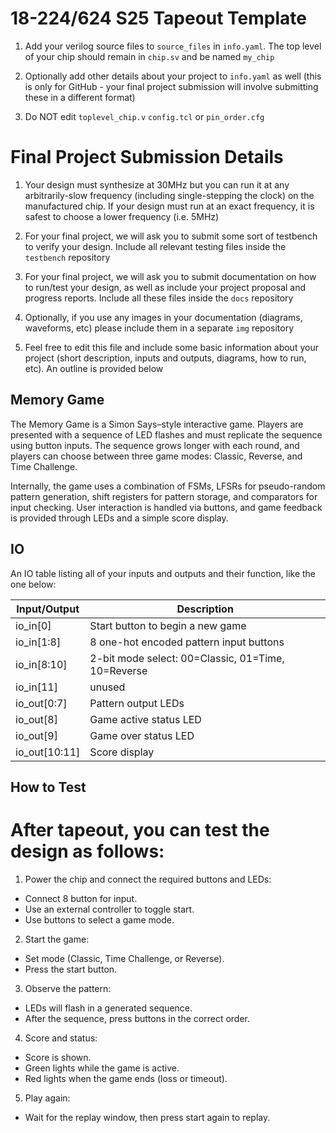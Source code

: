 # 18-224/624 S25 Tapeout Template


1. Add your verilog source files to `source_files` in `info.yaml`. The top level of your chip should remain in `chip.sv` and be named `my_chip`

  
  

2. Optionally add other details about your project to `info.yaml` as well (this is only for GitHub - your final project submission will involve submitting these in a different format)

3. Do NOT edit `toplevel_chip.v`  `config.tcl` or `pin_order.cfg`

 # Final Project Submission Details 
  
1. Your design must synthesize at 30MHz but you can run it at any arbitrarily-slow frequency (including single-stepping the clock) on the manufactured chip. If your design must run at an exact frequency, it is safest to choose a lower frequency (i.e. 5MHz)

  

2. For your final project, we will ask you to submit some sort of testbench to verify your design. Include all relevant testing files inside the `testbench` repository

  
  

3. For your final project, we will ask you to submit documentation on how to run/test your design, as well as include your project proposal and progress reports. Include all these files inside the `docs` repository

  
  

4. Optionally, if you use any images in your documentation (diagrams, waveforms, etc) please include them in a separate `img` repository

  

5. Feel free to edit this file and include some basic information about your project (short description, inputs and outputs, diagrams, how to run, etc). An outline is provided below

## Memory Game

The Memory Game is a Simon Says–style interactive game. Players are presented with a sequence of LED flashes and must replicate the sequence using button inputs. The sequence grows longer with each round, and players can choose between three game modes: Classic, Reverse, and Time Challenge.

Internally, the game uses a combination of FSMs, LFSRs for pseudo-random pattern generation, shift registers for pattern storage, and comparators for input checking. User interaction is handled via buttons, and game feedback is provided through LEDs and a simple score display.

## IO

An IO table listing all of your inputs and outputs and their function, like the one below:

| Input/Output	| Description|																
|---------------|----------------------------------------------------|
| io_in[0]      | Start button to begin a new game                   |
| io_in[1:8]    | 8 one-hot encoded pattern input buttons            |
| io_in[8:10]   | 2-bit mode select: 00=Classic, 01=Time, 10=Reverse |
| io_in[11]     | unused                                             |
| io_out[0:7]   | Pattern output LEDs                                |
| io_out[8]     | Game active status LED                             |
| io_out[9]     | Game over status LED                               |
| io_out[10:11] | Score display                                      |

## How to Test

# After tapeout, you can test the design as follows:
1. Power the chip and connect the required buttons and LEDs:
- Connect 8 button for input.
- Use an external controller to toggle start.
- Use buttons to select a game mode.

2. Start the game:
- Set mode (Classic, Time Challenge, or Reverse).
- Press the start button.

3. Observe the pattern:
- LEDs will flash in a generated sequence.
- After the sequence, press buttons in the correct order.

4. Score and status:
- Score is shown.
- Green lights while the game is active.
- Red lights when the game ends (loss or timeout).

5. Play again:
- Wait for the replay window, then press start again to replay.
